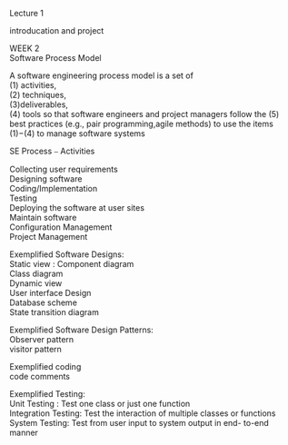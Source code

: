 Lecture 1  

introducation and project  

WEEK 2  
Software Process Model

A software engineering process model is
a set of   
(1) activities,   
(2) techniques,  
(3)deliverables,    
(4) tools so that software engineers and project managers follow the  (5) best practices (e.g., pair programming,agile methods) to use the items (1)−(4) to
manage software systems

SE Process ⎯ Activities

Collecting user requirements  
Designing software  
Coding/Implementation  
Testing  
Deploying the software at user sites  
Maintain software  
Configuration Management  
Project Management  

Exemplified Software Designs:  
Static view : Component diagram  
Class diagram  
Dynamic view  
User interface Design  
Database scheme  
State transition diagram  

Exemplified Software Design Patterns:  
Observer pattern  
visitor pattern  

Exemplified coding  
code comments

Exemplified Testing:  
Unit Testing : Test one class or just one function  
Integration Testing: Test the interaction of multiple classes or functions  
System Testing: Test from user input to system output in end- to-end manner  













